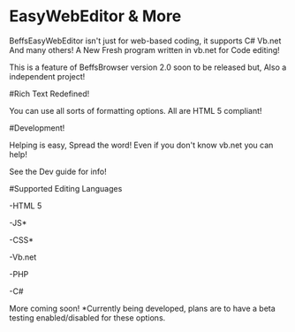 # EasyWebEditor & More

BeffsEasyWebEditor isn't just for web-based coding, it supports C# Vb.net And many others!
A New Fresh program written in vb.net for Code editing! 

This is a feature of BeffsBrowser version 2.0 soon to be released but, Also a independent project!

#Rich Text Redefined!

You can use all sorts of formatting options. All are HTML 5 compliant!

#Development!

Helping is easy, Spread the word! Even if  you don't know vb.net you can help!

See the Dev guide for info!


#Supported Editing Languages

-HTML 5 

-JS*

-CSS*

-Vb.net

-PHP

-C#

More coming soon!
*Currently being developed, plans are to have a beta testing enabled/disabled for these options. 
